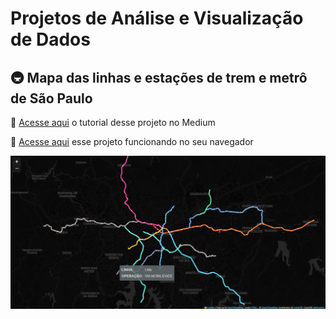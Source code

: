 # Projetos de Análise e Visualização de Dados

##  🚇 Mapa das linhas e estações de trem e metrô de São Paulo
 🤍 [Acesse aqui](https://medium.com/@liviaalvzs/plotando-um-mapa-interativo-com-informa%C3%A7%C3%B5es-do-metr%C3%B4-de-s%C3%A3o-paulo-usando-python-b0470d8d0b10) o tutorial desse projeto no Medium

 🤍 [Acesse aqui](https://liviaalvzs.github.io/mapa) esse projeto funcionando no seu navegador

![Projeto Final](projeto-metro-sp/resultado.PNG)


